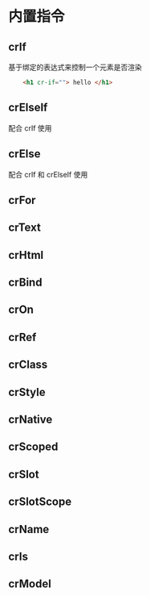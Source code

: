 # 内置指令

## crIf

基于绑定的表达式来控制一个元素是否渲染

```html
	<h1 cr-if=""> hello </h1>
```

## crElseIf

配合 crIf 使用


## crElse

配合 crIf 和 crElseIf 使用

## crFor

## crText

## crHtml

## crBind

## crOn

## crRef

## crClass

## crStyle

## crNative

## crScoped

## crSlot

## crSlotScope

## crName

## crIs

## crModel




